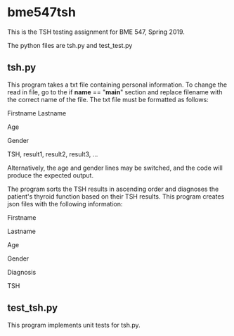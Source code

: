 # bme547tsh

This is the TSH testing assignment for BME 547, Spring 2019.

The python files are tsh.py and test_test.py

## tsh.py

This program takes a txt file containing personal information. To change the read in file, go to the if __name__ == "__main__" section and replace filename with the correct name of the file.  The txt file must be formatted as follows:

Firstname Lastname

Age

Gender

TSH, result1, result2, result3, ...


Alternatively, the age and gender lines may be switched, and the code will produce the expected output.

The program sorts the TSH results in ascending order and diagnoses the patient's thyroid function based on their TSH results. This program creates json files with the following information:

Firstname

Lastname

Age

Gender

Diagnosis

TSH

## test_tsh.py

This program implements unit tests for tsh.py.
